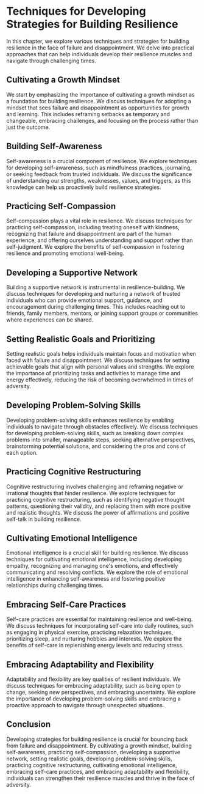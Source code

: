 Techniques for Developing Strategies for Building Resilience
=======================================================================

In this chapter, we explore various techniques and strategies for building resilience in the face of failure and disappointment. We delve into practical approaches that can help individuals develop their resilience muscles and navigate through challenging times.

Cultivating a Growth Mindset
----------------------------

We start by emphasizing the importance of cultivating a growth mindset as a foundation for building resilience. We discuss techniques for adopting a mindset that sees failure and disappointment as opportunities for growth and learning. This includes reframing setbacks as temporary and changeable, embracing challenges, and focusing on the process rather than just the outcome.

Building Self-Awareness
-----------------------

Self-awareness is a crucial component of resilience. We explore techniques for developing self-awareness, such as mindfulness practices, journaling, or seeking feedback from trusted individuals. We discuss the significance of understanding our strengths, weaknesses, values, and triggers, as this knowledge can help us proactively build resilience strategies.

Practicing Self-Compassion
--------------------------

Self-compassion plays a vital role in resilience. We discuss techniques for practicing self-compassion, including treating oneself with kindness, recognizing that failure and disappointment are part of the human experience, and offering ourselves understanding and support rather than self-judgment. We explore the benefits of self-compassion in fostering resilience and promoting emotional well-being.

Developing a Supportive Network
-------------------------------

Building a supportive network is instrumental in resilience-building. We discuss techniques for developing and nurturing a network of trusted individuals who can provide emotional support, guidance, and encouragement during challenging times. This includes reaching out to friends, family members, mentors, or joining support groups or communities where experiences can be shared.

Setting Realistic Goals and Prioritizing
----------------------------------------

Setting realistic goals helps individuals maintain focus and motivation when faced with failure and disappointment. We discuss techniques for setting achievable goals that align with personal values and strengths. We explore the importance of prioritizing tasks and activities to manage time and energy effectively, reducing the risk of becoming overwhelmed in times of adversity.

Developing Problem-Solving Skills
---------------------------------

Developing problem-solving skills enhances resilience by enabling individuals to navigate through obstacles effectively. We discuss techniques for developing problem-solving skills, such as breaking down complex problems into smaller, manageable steps, seeking alternative perspectives, brainstorming potential solutions, and considering the pros and cons of each option.

Practicing Cognitive Restructuring
----------------------------------

Cognitive restructuring involves challenging and reframing negative or irrational thoughts that hinder resilience. We explore techniques for practicing cognitive restructuring, such as identifying negative thought patterns, questioning their validity, and replacing them with more positive and realistic thoughts. We discuss the power of affirmations and positive self-talk in building resilience.

Cultivating Emotional Intelligence
----------------------------------

Emotional intelligence is a crucial skill for building resilience. We discuss techniques for cultivating emotional intelligence, including developing empathy, recognizing and managing one's emotions, and effectively communicating and resolving conflicts. We explore the role of emotional intelligence in enhancing self-awareness and fostering positive relationships during challenging times.

Embracing Self-Care Practices
-----------------------------

Self-care practices are essential for maintaining resilience and well-being. We discuss techniques for incorporating self-care into daily routines, such as engaging in physical exercise, practicing relaxation techniques, prioritizing sleep, and nurturing hobbies and interests. We explore the benefits of self-care in replenishing energy levels and reducing stress.

Embracing Adaptability and Flexibility
--------------------------------------

Adaptability and flexibility are key qualities of resilient individuals. We discuss techniques for embracing adaptability, such as being open to change, seeking new perspectives, and embracing uncertainty. We explore the importance of developing problem-solving skills and embracing a proactive approach to navigate through unexpected situations.

Conclusion
----------

Developing strategies for building resilience is crucial for bouncing back from failure and disappointment. By cultivating a growth mindset, building self-awareness, practicing self-compassion, developing a supportive network, setting realistic goals, developing problem-solving skills, practicing cognitive restructuring, cultivating emotional intelligence, embracing self-care practices, and embracing adaptability and flexibility, individuals can strengthen their resilience muscles and thrive in the face of adversity.

